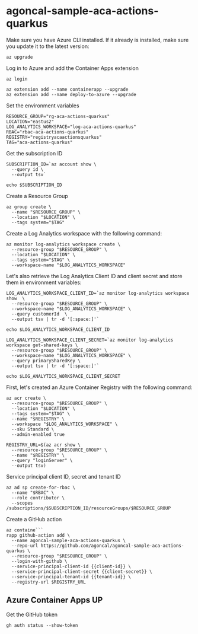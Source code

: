 # agoncal-sample-aca-actions-quarkus

Make sure you have Azure CLI installed. If it already is installed, make sure you update it to the latest version:

```shell
az upgrade
```

Log in to Azure and add the Container Apps extension

```shell
az login

az extension add --name containerapp --upgrade
az extension add --name deploy-to-azure --upgrade
```

Set the environment variables

```shell
RESOURCE_GROUP="rg-aca-actions-quarkus"
LOCATION="eastus2"
LOG_ANALYTICS_WORKSPACE="log-aca-actions-quarkus"
RBAC="rbac-aca-actions-quarkus"
REGISTRY="registryacaactionsquarkus"
TAG="aca-actions-quarkus"
```

Get the subscription ID

```shell
SUBSCRIPTION_ID=`az account show \
  --query id \
  --output tsv`
  
echo $SUBSCRIPTION_ID  
```

Create a Resource Group

```shell
az group create \
  --name "$RESOURCE_GROUP" \
  --location "$LOCATION" \
  --tags system="$TAG"
```

Create a Log Analytics workspace with the following command:

```shell
az monitor log-analytics workspace create \
  --resource-group "$RESOURCE_GROUP" \
  --location "$LOCATION" \
  --tags system="$TAG" \
  --workspace-name "$LOG_ANALYTICS_WORKSPACE"
```

Let's also retrieve the Log Analytics Client ID and client secret and store them in environment variables:

```shell
LOG_ANALYTICS_WORKSPACE_CLIENT_ID=`az monitor log-analytics workspace show  \
  --resource-group "$RESOURCE_GROUP" \
  --workspace-name "$LOG_ANALYTICS_WORKSPACE" \
  --query customerId  \
  --output tsv | tr -d '[:space:]'`

echo $LOG_ANALYTICS_WORKSPACE_CLIENT_ID

LOG_ANALYTICS_WORKSPACE_CLIENT_SECRET=`az monitor log-analytics workspace get-shared-keys \
  --resource-group "$RESOURCE_GROUP" \
  --workspace-name "$LOG_ANALYTICS_WORKSPACE" \
  --query primarySharedKey \
  --output tsv | tr -d '[:space:]'`

echo $LOG_ANALYTICS_WORKSPACE_CLIENT_SECRET
```

First, let's created an Azure Container Registry with the following command:

```shell
az acr create \
  --resource-group "$RESOURCE_GROUP" \
  --location "$LOCATION" \
  --tags system="$TAG" \
  --name "$REGISTRY" \
  --workspace "$LOG_ANALYTICS_WORKSPACE" \
  --sku Standard \
  --admin-enabled true
```

```shell
REGISTRY_URL=$(az acr show \
  --resource-group "$RESOURCE_GROUP" \
  --name "$REGISTRY" \
  --query "loginServer" \
  --output tsv)
```


Service principal client ID, secret and tenant ID

```shell
az ad sp create-for-rbac \
  --name "$RBAC" \
  --role contributor \
  --scopes /subscriptions/$SUBSCRIPTION_ID/resourceGroups/$RESOURCE_GROUP
```

Create a GitHub action

```shell
az containe```
rapp github-action add \
  --name agoncal-sample-aca-actions-quarkus \
  --repo-url https://github.com/agoncal/agoncal-sample-aca-actions-quarkus \
  --resource-group "$RESOURCE_GROUP" \
  --login-with-github \
  --service-principal-client-id {{client-id}} \
  --service-principal-client-secret {{client-secret}} \
  --service-principal-tenant-id {{tenant-id}} \
  --registry-url $REGISTRY_URL
```

## Azure Container Apps UP

Get the GitHub token

```shell
gh auth status --show-token
```
